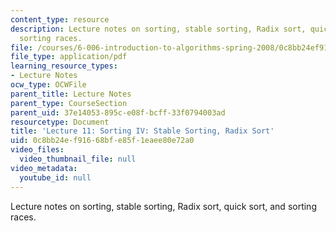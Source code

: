```yaml
---
content_type: resource
description: Lecture notes on sorting, stable sorting, Radix sort, quick sort, and
  sorting races.
file: /courses/6-006-introduction-to-algorithms-spring-2008/0c8bb24ef91668bfe85f1eaee80e72a0_lec11.pdf
file_type: application/pdf
learning_resource_types:
- Lecture Notes
ocw_type: OCWFile
parent_title: Lecture Notes
parent_type: CourseSection
parent_uid: 37e14053-895c-e08f-bcff-33f0794003ad
resourcetype: Document
title: 'Lecture 11: Sorting IV: Stable Sorting, Radix Sort'
uid: 0c8bb24e-f916-68bf-e85f-1eaee80e72a0
video_files:
  video_thumbnail_file: null
video_metadata:
  youtube_id: null
---
```

Lecture notes on sorting, stable sorting, Radix sort, quick sort, and sorting races.


